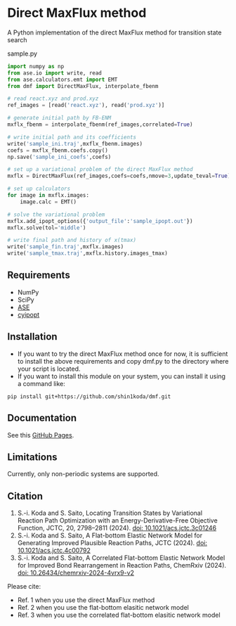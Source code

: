 # Direct MaxFlux method
A Python implementation of the direct MaxFlux method for transition state search

sample.py
```python
import numpy as np
from ase.io import write, read
from ase.calculators.emt import EMT
from dmf import DirectMaxFlux, interpolate_fbenm

# read react.xyz and prod.xyz
ref_images = [read('react.xyz'), read('prod.xyz')]

# generate initial path by FB-ENM
mxflx_fbenm = interpolate_fbenm(ref_images,correlated=True)

# write initial path and its coefficients
write('sample_ini.traj',mxflx_fbenm.images)
coefs = mxflx_fbenm.coefs.copy()
np.save('sample_ini_coefs',coefs)

# set up a variational problem of the direct MaxFlux method
mxflx = DirectMaxFlux(ref_images,coefs=coefs,nmove=3,update_teval=True)

# set up calculators
for image in mxflx.images:
    image.calc = EMT()

# solve the variational problem
mxflx.add_ipopt_options({'output_file':'sample_ipopt.out'})
mxflx.solve(tol='middle')

# write final path and history of x(tmax)
write('sample_fin.traj',mxflx.images)
write('sample_tmax.traj',mxflx.history.images_tmax)
```

## Requirements

- NumPy
- SciPy
- [ASE](https://wiki.fysik.dtu.dk/ase/)
- [cyipopt](https://cyipopt.readthedocs.io/en/stable/)

## Installation

 - If you want to try the direct MaxFlux method once for now, it is sufficient to install the above requirements and copy dmf.py to the directory where your script is located.
 - If you want to install this module on your system, you can install it using a command like:

```
pip install git+https://github.com/shin1koda/dmf.git
```

## Documentation

See this [GitHub Pages](https://shin1koda.github.io/dmf/).

## Limitations

Currently, only non-periodic systems are supported.

## Citation

 1. S.-i. Koda and  S. Saito, Locating Transition States by Variational Reaction Path Optimization with an Energy-Derivative-Free Objective Function, JCTC, 20, 2798–2811 (2024). [doi: 10.1021/acs.jctc.3c01246](https://doi.org/10.1021/acs.jctc.3c01246)
 1. S.-i. Koda and  S. Saito, A Flat-bottom Elastic Network Model for Generating Improved Plausible Reaction Paths, JCTC (2024). [doi: 10.1021/acs.jctc.4c00792](https://doi.org/10.1021/acs.jctc.4c00792)
 1. S.-i. Koda and  S. Saito, A Correlated Flat-bottom Elastic Network Model for Improved Bond Rearrangement in Reaction Paths, ChemRxiv (2024). [doi: 10.26434/chemrxiv-2024-4vrx9-v2](https://doi.org/10.26434/chemrxiv-2024-4vrx9-v2)

Please cite:

 - Ref. 1 when you use the direct MaxFlux method
 - Ref. 2 when you use the flat-bottom elasitic network model
 - Ref. 3 when you use the correlated flat-bottom elasitic network model
